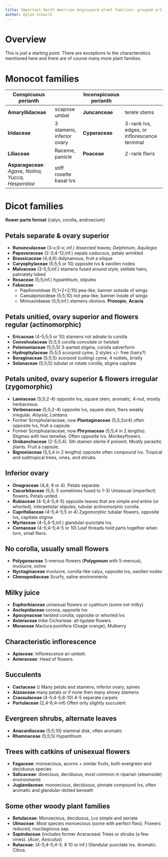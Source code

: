 ```yaml
---
title: Important North American Angiosperm plant families: grouped artificially for rapid identification
author: Dylan Schwilk
---
```


# Overview

This is just a starting point. There are exceptions to the characteristics mentioned here and there are of course many more plant families.


# Monocot families

| **Conspicuous perianth**                             |                           | **Inconspicuous perianth** |                                              |
|------------------------------------------------------|---------------------------|----------------------------|----------------------------------------------|
| **Amaryllidaceae**                                   | scapose umbel             | **Juncanceae**             | terete  stems                                |
| **Iridaceae**                                        | 3 stamens, inferior ovary | **Cyperaceae**             | 3-rank lvs, edges, or inflorescence terminal |
| **Liliaceae**                                        | Raceme,  panicle          | **Poaceae**                | 2-rank flwrs                                 |
| **Asparagaceae**: *Agave, Nolina, Yucca, Hesperaloe* | stiff rosette basal lvs   |                            |                                              |


# Dicot families

**flower parts format** (calyx, corolla, androecium)

## Petals separate & ovary superior

-   **Rununculaceae**  (3-x;0-x; inf.) dissected leaves; *Delphinum*, *Aquilegia*
-   **Papaveraceae**   (2-3;4-12;inf.) sepals caducous, petals wrinkled
-   **Brassicaceae**   (4;4;6) didynamous, fruit a silique
-   **Caryophylaceae** (5;5;5 or 10) opposite lvs & swollen nodes
-   **Malvaceae**      (3-5;5;inf.) stamens fused around style, stellate hairs, palmately lobed
-   **Rosaceae**       (5;5;inf.) hypanthium, stipules
-   **Fabaceae**
    - Papilionoideae (5;1+2+2;10) pea-like, banner outside of wings
    - Caesalpinioideae (5;5;10) not pea-like, banner inside of wings
    - Mimusoidaeae (5;5;inf.) stamens obvious. **Prosopis**, **Acacia**


## Petals unitied, ovary superior and flowers regular (actinomorphic)

- **Ericaceae** (4-5;5;5 or 10) stamens not adnate to corolla
- **Convolvulaceae** (5;5;5 corolla convulate or twisted
- **Polemoniaceae** (5;5;5) 3-parted stigma, corolla salverform
- **Hydrophylaceae** (5;5;5 scorpoid cyme, 2 styles +/- free (hairy?)
- **Boraginaceae** (5;5;5) scorpoid (coiling) cyme, 4 nutlets, bristly
- **Solanaceae** (5;5;5) tubular or rotate corolla, stigma capitate


## Petals united, ovary superior & flowers irregular (zygomorphic)

- **Lamiaceae** (5;5;2-4) opposite lvs, square stem, aromatic, 4-nut, mostly herbaceous.
- **Verbenaceae** (5;5;2-4) opposite lvs, square stem, flwrs weakly irregular. *Aloysia*, *Lantana*.
- Former Scrophulariaceae, now **Plantaginaceae** (5;5;2or4) often opposite lvs, fruit a capsule.
- Former Scrophulariaceae, now **Phrymaceae** (5;5;4 in 2 lengths). Stigmas with two lamellas. Often opposite lvs. Monkeyflowers.
- **Orobanchaceae** (2-5;5;4). 5th stamen sterile if present. Mostly parasitic plants. Fruit a capsule.
- **Bignoniaceae** (5,5,4 in 2 lengths) opposite often compound lvs. Tropical and subtropical trees, vines, and shrubs.


## Inferior ovary

- **Onagraceae** (4;4; 8 or 4). Petals separate.
- **Cucurbitaceae** (5;5; 5 sometimes fused to 1-3) Unisexual (imperfect) flowers.  Petals united.
- **Rubiaceae** (4-5;4-5;4-5) opposite leaves that are simple and entire (or whorled), interpetiolar stipules, tubular actinomorphic corolla.
- **Caprifoliaceae** (4-5;4-5;5 or 4) Zygomorphic tubalar flowers, opposite lvs, capitate stigma
- **Myrtaceae** (4-5,4-5,inf.) glandular-punctate lvs.
- **Cornaceae** (4-5;4-5;4-5 or 10) Leaf threads hold parts together when torn, small flwrs.


## No corolla, usually small flowers

- **Polygonaceae** 3-merous flowers (**Polygonum** with 5-merous), involucre, ochre
- **Nyctaginaceae** involucre, corolla-like calyx, opposite lvs, swollen nodes
- **Chenopodiaceae** Scurfy, saline environments


## Milky juice

- **Euphorbiaceae** unisexual flowers or cyathium (some not milky)
- **Asclepidaceae** corona, opposite lvs
- **Apocynaceae** twisted corolla, opposite or whorled lvs
- **Asteraceae** tribe Cichorieae: all ligulate flowers
- **Moraceae** Maclura pomifera (Osage orange), Mulberry


## Characteristic inflorescence

- **Apiaceae**: Inflorescence an umbell.
- **Asteraceae**: Head of flowers.


## Succulents

- **Cactaceae** () Many petals and stamens, inferior ovary, spines
- **Aizoaceae** many petals or if none then many showy stamens
- **Crassulaceae** (4-5;4-5;8-10) 4-5 separate carpels
- **Portulaceae** (2,4-6;4-inf) Often only slightly succulent


## Evergreen shrubs, alternate leaves

- **Anacardiaceae** (5;5;10) staminal disk, often aromatic
- **Rhamnaceae** (5;5;5) Hypanthium


## Trees with catkins of unisexual flowers

- **Fagaceae**: monoecious, acorns + similar fruits, both evergreen and
  deciduous species
- **Salicaceae**: dioecious, deciduous, most common in riparian (steamside) environments
- **Juglandaceae**: monoecious, deciduous, pinnate compound lvs, often aromatic
  and glandular-dotted beneath


## Some other woody plant families

- **Betulaceae**: Monoecious, deciduous, Lvs simple and serrate
- **Ulmaceae**: Most species monoecious (some with perfect flws).  Flowers
  reduced, mucilaginous sap.
- **Sapindaceae** (includes former Aceraceae) Trees or shrubs (a few vines). (*Acer*,
  *Aesculus*)
- **Rutaceae**: (4-5;4-5;4-5, 8 10 or inf.) Glandular punctate lvs. Aromatic. Citrus.
 

